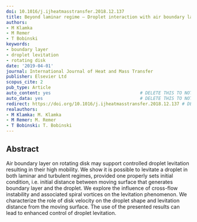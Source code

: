 ```yaml
---
doi: 10.1016/j.ijheatmasstransfer.2018.12.137
title: Beyond laminar regime – Droplet interaction with air boundary layer
authors:
- M Klamka
- M Remer
- T Bobinski
keywords:
- boundary layer
- droplet levitation
- rotating disk
date: '2019-04-01'
journal: International Journal of Heat and Mass Transfer
publisher: Elsevier Ltd
scopus_cite: 2
pub_type: Article
auto_content: yes                                  # DELETE THIS TO NOT AUTO GENERATE CONTENT
auto_data: yes                                     # DELETE THIS TO NOT AUTO GENERATE METADATA
redirect: https://doi.org/10.1016/j.ijheatmasstransfer.2018.12.137 # DELETE THIS TO NOT REDIRECT
realauthors:
- M Klamka: M. Klamka
- M Remer: M. Remer
- T Bobinski: T. Bobinski
---
```



## Abstract
Air boundary layer on rotating disk may support controlled droplet levitation resulting in their high mobility. We show it is possible to levitate a droplet in both laminar and turbulent regimes, provided one properly sets initial condition, i.e. initial distance between moving surface that generates boundary layer and the droplet. We explore the influence of cross-flow instability and associated spiral vortices on the levitation phenomenon. We characterize the role of disk velocity on the droplet shape and levitation distance from the moving surface. The use of the presented results can lead to enhanced control of droplet levitation.
